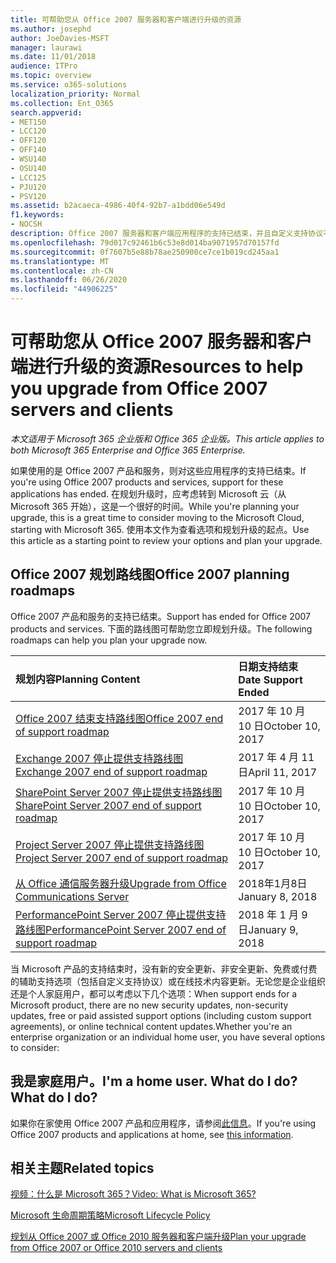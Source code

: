 ```yaml
---
title: 可帮助您从 Office 2007 服务器和客户端进行升级的资源
ms.author: josephd
author: JoeDavies-MSFT
manager: laurawi
ms.date: 11/01/2018
audience: ITPro
ms.topic: overview
ms.service: o365-solutions
localization_priority: Normal
ms.collection: Ent_O365
search.appverid:
- MET150
- LCC120
- OFF120
- OFF140
- WSU140
- OSU140
- LCC125
- PJU120
- PSV120
ms.assetid: b2acaeca-4986-40f4-92b7-a1bdd06e549d
f1.keywords:
- NOCSH
description: Office 2007 服务器和客户端应用程序的支持已结束，并且自定义支持协议不可用。 使用本文立即开始规划升级。
ms.openlocfilehash: 79d017c92461b6c53e8d014ba9071957d70157fd
ms.sourcegitcommit: 0f7607b5e88b78ae250900ce7ce1b019cd245aa1
ms.translationtype: MT
ms.contentlocale: zh-CN
ms.lasthandoff: 06/26/2020
ms.locfileid: "44906225"
---
```

# <a name="resources-to-help-you-upgrade-from-office-2007-servers-and-clients"></a><span data-ttu-id="11612-104">可帮助您从 Office 2007 服务器和客户端进行升级的资源</span><span class="sxs-lookup"><span data-stu-id="11612-104">Resources to help you upgrade from Office 2007 servers and clients</span></span>

<span data-ttu-id="11612-105">*本文适用于 Microsoft 365 企业版和 Office 365 企业版。*</span><span class="sxs-lookup"><span data-stu-id="11612-105">*This article applies to both Microsoft 365 Enterprise and Office 365 Enterprise.*</span></span>

<span data-ttu-id="11612-106">如果使用的是 Office 2007 产品和服务，则对这些应用程序的支持已结束。</span><span class="sxs-lookup"><span data-stu-id="11612-106">If you're using Office 2007 products and services, support for these applications has ended.</span></span> <span data-ttu-id="11612-107">在规划升级时，应考虑转到 Microsoft 云（从 Microsoft 365 开始），这是一个很好的时间。</span><span class="sxs-lookup"><span data-stu-id="11612-107">While you're planning your upgrade, this is a great time to consider moving to the Microsoft Cloud, starting with Microsoft 365.</span></span> <span data-ttu-id="11612-108">使用本文作为查看选项和规划升级的起点。</span><span class="sxs-lookup"><span data-stu-id="11612-108">Use this article as a starting point to review your options and plan your upgrade.</span></span>
      
## <a name="office-2007-planning-roadmaps"></a><span data-ttu-id="11612-109">Office 2007 规划路线图</span><span class="sxs-lookup"><span data-stu-id="11612-109">Office 2007 planning roadmaps</span></span>
  
<span data-ttu-id="11612-110">Office 2007 产品和服务的支持已结束。</span><span class="sxs-lookup"><span data-stu-id="11612-110">Support has ended for Office 2007 products and services.</span></span> <span data-ttu-id="11612-111">下面的路线图可帮助您立即规划升级。</span><span class="sxs-lookup"><span data-stu-id="11612-111">The following roadmaps can help you plan your upgrade now.</span></span>

|<span data-ttu-id="11612-112">**规划内容**</span><span class="sxs-lookup"><span data-stu-id="11612-112">**Planning Content**</span></span>|<span data-ttu-id="11612-113">**日期支持结束**</span><span class="sxs-lookup"><span data-stu-id="11612-113">**Date Support Ended**</span></span>|
|:-----|:-----|
|[<span data-ttu-id="11612-114">Office 2007 结束支持路线图</span><span class="sxs-lookup"><span data-stu-id="11612-114">Office 2007 end of support roadmap</span></span>](https://docs.microsoft.com/DeployOffice/office-2007-end-support-roadmap) <br/> |<span data-ttu-id="11612-115">2017 年 10 月 10 日</span><span class="sxs-lookup"><span data-stu-id="11612-115">October 10, 2017</span></span>  <br/> |
|[<span data-ttu-id="11612-116">Exchange 2007 停止提供支持路线图</span><span class="sxs-lookup"><span data-stu-id="11612-116">Exchange 2007 end of support roadmap</span></span>](exchange-2007-end-of-support.md) <br/> |<span data-ttu-id="11612-117">2017 年 4 月 11 日</span><span class="sxs-lookup"><span data-stu-id="11612-117">April 11, 2017</span></span>  <br/> |
|[<span data-ttu-id="11612-118">SharePoint Server 2007 停止提供支持路线图</span><span class="sxs-lookup"><span data-stu-id="11612-118">SharePoint Server 2007 end of support roadmap</span></span>](sharepoint-2007-end-of-support.md) <br/> |<span data-ttu-id="11612-119">2017 年 10 月 10 日</span><span class="sxs-lookup"><span data-stu-id="11612-119">October 10, 2017</span></span>  <br/> |
|[<span data-ttu-id="11612-120">Project Server 2007 停止提供支持路线图</span><span class="sxs-lookup"><span data-stu-id="11612-120">Project Server 2007 end of support roadmap</span></span>](project-server-2007-end-of-support.md) <br/> |<span data-ttu-id="11612-121">2017 年 10 月 10 日</span><span class="sxs-lookup"><span data-stu-id="11612-121">October 10, 2017</span></span>  <br/> |
|[<span data-ttu-id="11612-122">从 Office 通信服务器升级</span><span class="sxs-lookup"><span data-stu-id="11612-122">Upgrade from Office Communications Server</span></span>](https://docs.microsoft.com/SkypeForBusiness/plan-your-deployment/upgrade) <br/> |<span data-ttu-id="11612-123">2018年1月8日</span><span class="sxs-lookup"><span data-stu-id="11612-123">January 8, 2018</span></span>  <br/> |
|[<span data-ttu-id="11612-124">PerformancePoint Server 2007 停止提供支持路线图</span><span class="sxs-lookup"><span data-stu-id="11612-124">PerformancePoint Server 2007 end of support roadmap</span></span>](pps-2007-end-of-support.md) <br/> |<span data-ttu-id="11612-125">2018 年 1 月 9 日</span><span class="sxs-lookup"><span data-stu-id="11612-125">January 9, 2018</span></span>  <br/> |
   
<span data-ttu-id="11612-126">当 Microsoft 产品的支持结束时，没有新的安全更新、非安全更新、免费或付费的辅助支持选项（包括自定义支持协议）或在线技术内容更新。无论您是企业组织还是个人家庭用户，都可以考虑以下几个选项：</span><span class="sxs-lookup"><span data-stu-id="11612-126">When support ends for a Microsoft product, there are no new security updates, non-security updates, free or paid assisted support options (including custom support agreements), or online technical content updates.Whether you're an enterprise organization or an individual home user, you have several options to consider:</span></span>

## <a name="im-a-home-user-what-do-i-do"></a><span data-ttu-id="11612-127">我是家庭用户。</span><span class="sxs-lookup"><span data-stu-id="11612-127">I'm a home user.</span></span> <span data-ttu-id="11612-128">What do I do?</span><span class="sxs-lookup"><span data-stu-id="11612-128">What do I do?</span></span>

<span data-ttu-id="11612-129">如果你在家使用 Office 2007 产品和应用程序，请参阅[此信息](plan-upgrade-previous-versions-office.md#im-a-home-user-what-do-i-do)。</span><span class="sxs-lookup"><span data-stu-id="11612-129">If you're using Office 2007 products and applications at home, see [this information](plan-upgrade-previous-versions-office.md#im-a-home-user-what-do-i-do).</span></span>
     
## <a name="related-topics"></a><span data-ttu-id="11612-130">相关主题</span><span class="sxs-lookup"><span data-stu-id="11612-130">Related topics</span></span>

[<span data-ttu-id="11612-131">视频：什么是 Microsoft 365？</span><span class="sxs-lookup"><span data-stu-id="11612-131">Video: What is Microsoft 365?</span></span>](https://support.office.com/article/847caf12-2589-452c-8aca-1c009797678b.aspx)
  
[<span data-ttu-id="11612-132">Microsoft 生命周期策略</span><span class="sxs-lookup"><span data-stu-id="11612-132">Microsoft Lifecycle Policy</span></span>](https://go.microsoft.com/fwlink/?linkid=865200)

[<span data-ttu-id="11612-133">规划从 Office 2007 或 Office 2010 服务器和客户端升级</span><span class="sxs-lookup"><span data-stu-id="11612-133">Plan your upgrade from Office 2007 or Office 2010 servers and clients</span></span>](plan-upgrade-previous-versions-office.md)
  

